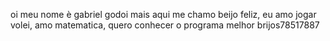 oi meu nome è gabriel godoi mais aqui me chamo beijo feliz, eu amo jogar volei, amo matematica, quero conhecer o programa melhor brijos78517887
